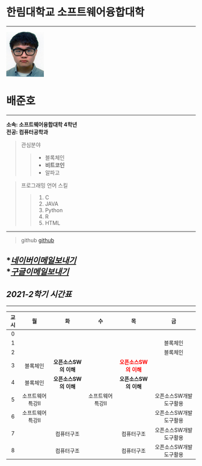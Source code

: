 # 한림대학교 소프트웨어융합대학
---
<img src=증명사진.jpg width=100 height=120>
<h1>배준호</h1>

---

<strong>소속: 소프트웨어융합대학 4학년</strong>  
<strong>전공: 컴퓨터공학과</strong>  

>관심분야
>>* 블록체인
>>* **비트코인**
>>* 알파고


>프로그래밍 언어 스킬
>>1. C
>>2. JAVA
>>3. Python
>>4. R
>>5. HTML

---
>github
[github]

*[<i>네이버이메일보내기</i>][naver]  
  *[<i>구글이메일보내기</i>][google]
---
<h2><i>2021-2학기 시간표</i></h2>

---


|교시|월|화|수|목|금|
|:---:|:---:|:---:|:---:|:---:|:---:|
|0||||||
|1|||||블록체인|
|2|||||블록체인|
|3|블록체인|**오픈소스SW의 이해**||**<span style="color:red">오픈소스SW의 이해</span>**||
|4|블록체인|**오픈소스SW의 이해**||**오픈소스SW의 이해**||
|5|소프트웨어특강II||소프트웨어특강II||오픈소스SW개발도구활용|
|6|소프트웨어특강II||||오픈소스SW개발도구활용|
|7||컴퓨터구조||컴퓨터구조|오픈소스SW개발도구활용|
|8||컴퓨터구조||컴퓨터구조|오픈소스SW개발도구활용|





[github]:http://github.com/JunhoBae/RESUME
[naver]:http://qo6111@naver.com
[google]:http://qo61111@gmail.com
